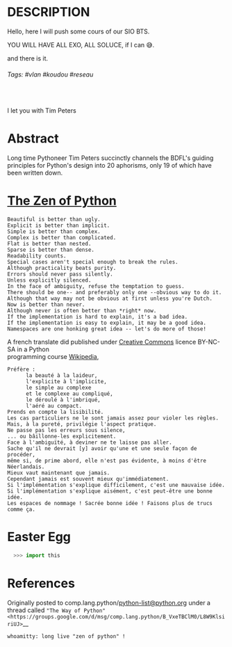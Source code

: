 # DESCRIPTION 

Hello, here I will push some cours of our SIO BTS.

YOU WILL HAVE ALL EXO, ALL SOLUCE, if I can 😅.

and there is it.


###### Tags: #vlan #koudou #reseau  

<br>
<br>
I let you with Tim Peters


Abstract
========

Long time Pythoneer Tim Peters succinctly channels the BDFL's guiding
principles for Python's design into 20 aphorisms, only 19 of which
have been written down.


[The Zen of Python](https://www.pynerds.com/the-zen-of-python-guiding-principles-for-writing-elegant-python-programs/)
=================


    Beautiful is better than ugly.
    Explicit is better than implicit.
    Simple is better than complex.
    Complex is better than complicated.
    Flat is better than nested.
    Sparse is better than dense.
    Readability counts.
    Special cases aren't special enough to break the rules.
    Although practicality beats purity.
    Errors should never pass silently.
    Unless explicitly silenced.
    In the face of ambiguity, refuse the temptation to guess.
    There should be one-- and preferably only one --obvious way to do it.
    Although that way may not be obvious at first unless you're Dutch.
    Now is better than never.
    Although never is often better than *right* now.
    If the implementation is hard to explain, it's a bad idea.
    If the implementation is easy to explain, it may be a good idea.
    Namespaces are one honking great idea -- let's do more of those!



A french translate did published under [Creative Commons](https://fr.wikipedia.org/wiki/Creative_Commons "Creative Commons") licence BY-NC-SA in a Python<br>programming course [Wikipedia](https://fr.wikipedia.org/wiki/Zen_de_Python#cite_note-4),


	Préfère :  
	      la beauté à la laideur,  
	      l'explicite à l'implicite,  
	      le simple au complexe  
	      et le complexe au compliqué,  
	      le déroulé à l'imbriqué,  
	      l'aéré au compact.  
	Prends en compte la lisibilité.  
	Les cas particuliers ne le sont jamais assez pour violer les règles.  
	Mais, à la pureté, privilégie l'aspect pratique.  
	Ne passe pas les erreurs sous silence,  
	... ou bâillonne-les explicitement.  
	Face à l'ambiguïté, à deviner ne te laisse pas aller.  
	Sache qu'il ne devrait [y] avoir qu'une et une seule façon de procéder,  
	même si, de prime abord, elle n'est pas évidente, à moins d'être Néerlandais.  
	Mieux vaut maintenant que jamais.  
	Cependant jamais est souvent mieux qu'immédiatement.  
	Si l'implémentation s'explique difficilement, c'est une mauvaise idée.  
	Si l'implémentation s'explique aisément, c'est peut-être une bonne idée.  
	Les espaces de nommage ! Sacrée bonne idée ! Faisons plus de trucs comme ça.


Easter Egg
==========
```python
  >>> import this
```



References
==========

Originally posted to comp.lang.python/python-list@python.org under a
thread called `"The Way of Python"
<https://groups.google.com/d/msg/comp.lang.python/B_VxeTBClM0/L8W9KlsiriUJ>`__



 `whoamitty: long live "zen of python" !`




<!-- 
sed -E 's/>( | )*//g' 
For delete part with ">" and several spaces
-->